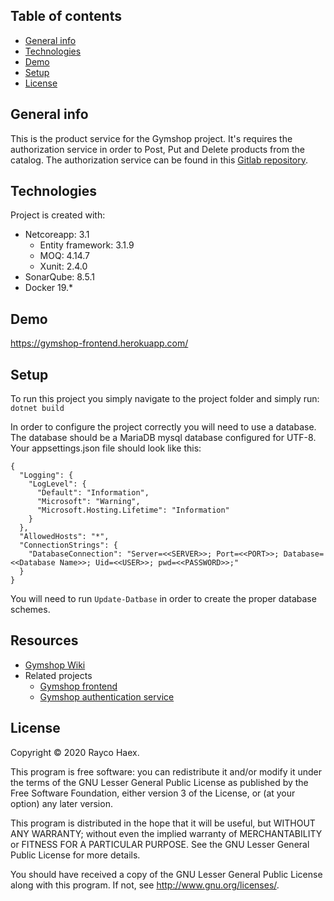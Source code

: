 ## Table of contents
* [General info](#general-info)
* [Technologies](#technologies)
* [Demo](#demo)
* [Setup](#setup)
* [License](#License)

## General info
This is the product service for the Gymshop project. It's requires the authorization service in order to Post, Put and Delete products from the catalog. The authorization service can be found in this <a href="#">Gitlab repository</a>.
	
## Technologies
Project is created with:
* Netcoreapp: 3.1
    * Entity framework: 3.1.9
    * MOQ: 4.14.7
    * Xunit: 2.4.0
* SonarQube: 8.5.1
* Docker 19.*

## Demo
https://gymshop-frontend.herokuapp.com/
	
## Setup
To run this project you simply navigate to the project folder and simply run: `dotnet build`

In order to configure the project correctly you will need to use a database. 
The database should be a MariaDB mysql database configured for UTF-8.
Your appsettings.json file should look like this:
```
{
  "Logging": {
    "LogLevel": {
      "Default": "Information",
      "Microsoft": "Warning",
      "Microsoft.Hosting.Lifetime": "Information"
    }
  },
  "AllowedHosts": "*",
  "ConnectionStrings": {
    "DatabaseConnection": "Server=<<SERVER>>; Port=<<PORT>>; Database=<<Database Name>>; Uid=<<USER>>; pwd=<<PASSWORD>>;"
  }
}
```
You will need to run `Update-Datbase` in order to create the proper database schemes.

## Resources
* [Gymshop Wiki](https://git.fhict.nl/I426114/gymshop-api/-/wikis/%23home)
* Related projects
    * [Gymshop frontend](https://git.fhict.nl/I426114/gymshopapi-frontend)
    * [Gymshop authentication service](https://gymshop-account-service.herokuapp.com/)

## License
Copyright © 2020 Rayco Haex.

This program is free software: you can redistribute it and/or modify it under the terms of the GNU Lesser General Public License as published by the Free Software Foundation, either version 3 of the License, or (at your option) any later version.

This program is distributed in the hope that it will be useful, but WITHOUT ANY WARRANTY; without even the implied warranty of MERCHANTABILITY or FITNESS FOR A PARTICULAR PURPOSE. See the GNU Lesser General Public License for more details.

You should have received a copy of the GNU Lesser General Public License along with this program. If not, see http://www.gnu.org/licenses/.

